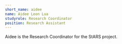 ```yaml
---
short_name: aidee
name: Aidee Leon Lua
studyrole: Research Coordinator
position: Research Assistant
---
```


Aidee is the Research Coordinator for the StARS project.
